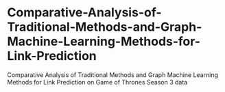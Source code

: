 # Comparative-Analysis-of-Traditional-Methods-and-Graph-Machine-Learning-Methods-for-Link-Prediction
Comparative Analysis of Traditional Methods and Graph Machine Learning Methods for Link Prediction on Game of Thrones Season 3 data
